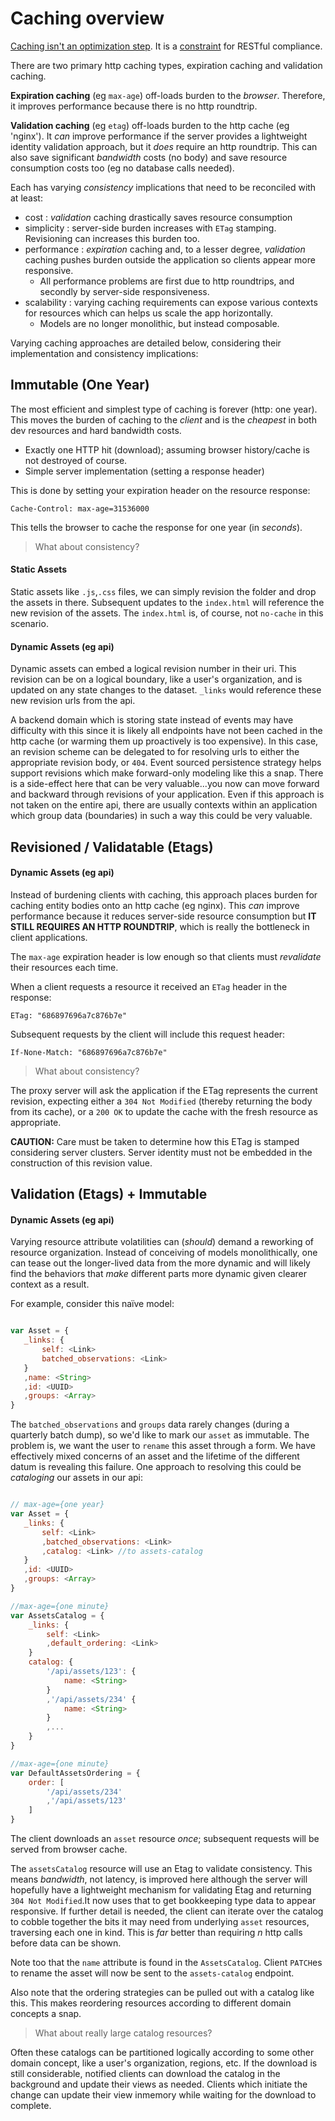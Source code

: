 # Caching overview

[Caching isn't an optimization step](http://www.ics.uci.edu/~fielding/pubs/dissertation/rest_arch_style.htm#fig_5_4). 
It is a [constraint](http://wwatson.me/2011/10/13/rest-constraints-part-5/) for RESTful compliance.

There are two primary http caching types, expiration caching and validation caching. 

**Expiration caching** (eg `max-age`) off-loads burden to the _browser_. Therefore, it improves performance because there is no 
http roundtrip.

**Validation caching** (eg `etag`) off-loads burden to the http cache (eg 'nginx'). It _can_ improve performance if the server provides
a lightweight identity validation approach, but it _does_ require an http roundtrip. This can also save significant _bandwidth_ costs (no body) and
save resource consumption costs too (eg no database calls needed).

Each has varying _consistency_ implications that need to be reconciled with at least:

* cost : _validation_ caching drastically saves resource consumption
* simplicity : server-side burden increases with `ETag` stamping. Revisioning can increases this burden too.
* performance : _expiration_ caching and, to a lesser degree, _validation_ caching pushes burden outside the application so clients appear more responsive.
    * All performance problems are first due to http roundtrips, and secondly by server-side responsiveness.
* scalability : varying caching requirements can expose various contexts for resources which can helps us scale the app horizontally. 
    * Models are no longer monolithic, but instead composable.

Varying caching approaches are detailed below, considering their implementation and consistency implications:

## Immutable (One Year)

The most efficient and simplest type of caching is forever (http: one year).
This moves the burden of caching to the _client_ and is the _cheapest_ in both dev resources and hard bandwidth costs.

* Exactly one HTTP hit (download); assuming browser history/cache is not destroyed of course.
* Simple server implementation (setting a response header)

This is done by setting your expiration header on the resource response:

    Cache-Control: max-age=31536000

This tells the browser to cache the response for one year (in _seconds_).

> What about consistency?

#### Static Assets

Static assets like `.js`,`.css` files, we can simply revision the folder and drop the assets in there.
Subsequent updates to the `index.html` will reference the new revision of the assets.
The `index.html` is, of course, not `no-cache` in this scenario.

#### Dynamic Assets (eg api)

Dynamic assets can embed a logical revision number in their uri. 
This revision can be on a logical boundary, like a user's organization, and is updated on any state changes
to the dataset.
`_links` would reference these new revision urls from the api. 

A backend domain which is storing state instead of events may have difficulty with this since it is likely all endpoints have not
been cached in the http cache (or warming them up proactively is too expensive). In this case, an revision scheme can be delegated to 
for resolving urls to either the appropriate revision body, or `404`.
Event sourced persistence strategy helps support revisions which make forward-only modeling like this a snap. 
There is a side-effect here that can be very valuable...you now can move forward and backward through revisions of your application.
Even if this approach is not taken on the entire api, there are usually contexts within an application which group data (boundaries)
in such a way this could be very valuable.

## Revisioned / Validatable (Etags)

#### Dynamic Assets (eg api)

Instead of burdening clients with caching, this approach places burden for caching entity bodies onto an http cache (eg nginx).
This _can_ improve performance because it reduces server-side resource consumption but **IT STILL REQUIRES AN HTTP ROUNDTRIP**, which is
really the bottleneck in client applications.

The `max-age` expiration header is low enough so that clients must _revalidate_ their resources each time.

When a client requests a resource it received an `ETag` header in the response:

    ETag: "686897696a7c876b7e"


Subsequent requests by the client will include this request header:

    If-None-Match: "686897696a7c876b7e"

> What about consistency?

The proxy server will ask the application if the ETag represents the current revision, expecting either a `304 Not Modified` (thereby returning the 
body from its cache), or a `200 OK` to update the cache with the fresh resource as appropriate.

**CAUTION:** Care must be taken to determine how this ETag is stamped considering server clusters. 
Server identity must not be embedded in the construction of this revision value.


## Validation (Etags) + Immutable

#### Dynamic Assets (eg api)

Varying resource attribute volatilities can (_should_) demand a reworking of resource organization. 
Instead of conceiving of models monolithically, one can tease out the longer-lived data from the more dynamic and will likely
find the behaviors that _make_ different parts more dynamic given clearer context as a result.

For example, consider this naïve model:

```js

var Asset = {
   _links: {
       self: <Link>
       batched_observations: <Link>
   }
   ,name: <String>
   ,id: <UUID>
   ,groups: <Array>
}

```

The `batched_observations` and `groups` data rarely changes (during a quarterly batch dump), so we'd like to mark our `asset` as immutable.
The problem is, we want the user to `rename` this asset through a form. We have effectively mixed concerns of an asset and the lifetime of the different datum is
revealing this failure. One approach to resolving this could be _cataloging_ our assets in our api:


```js

// max-age={one year}
var Asset = {
   _links: {
       self: <Link>
       ,batched_observations: <Link>
       ,catalog: <Link> //to assets-catalog
   }
   ,id: <UUID>
   ,groups: <Array>
}

//max-age={one minute}
var AssetsCatalog = {
    _links: {
        self: <Link>
        ,default_ordering: <Link>
    }
    catalog: {
        '/api/assets/123': {
            name: <String>
        }
        ,'/api/assets/234' {
            name: <String>
        }
        ,...
    }
}

//max-age={one minute}
var DefaultAssetsOrdering = {
    order: [
        '/api/assets/234'
        ,'/api/assets/123'
    ]
}

```

The client downloads an  `asset` resource _once_; subsequent requests will be served from browser cache.

The `assetsCatalog` resource will use an Etag to validate consistency. This means _bandwidth_, not latency, is improved here although the server
will hopefully have a lightweight mechanism for validating Etag and returning `304 Not Modified`.It now uses that to get bookkeeping type data
to appear responsive. If further detail is needed, the client can iterate over the catalog to cobble together the bits it may need from underlying 
`asset` resources, traversing each one in kind. This is _far_ better than requiring _n_ http calls before data can be shown.

Note too that the `name` attribute is found in the `AssetsCatalog`. 
Client `PATCH`es to rename the asset will now be sent to the `assets-catalog` endpoint.

Also note that the ordering strategies can be pulled out with a catalog like this.
This makes reordering resources according to different domain concepts a snap.

> What about really large catalog resources?

Often these catalogs can be partitioned logically according to some other domain concept, like a user's 
organization, regions, etc. If the download is still considerable, notified clients can download the catalog
in the background and update their views as needed. Clients which initiate the change can update their view inmemory while
waiting for the download to complete.
